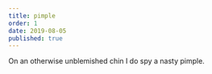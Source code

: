 ```yaml
---
title: pimple
order: 1
date: 2019-08-05
published: true
---
```


On an otherwise
unblemished chin I do spy
a nasty pimple.
